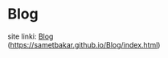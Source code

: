 # Blog
site linki:   [Blog](https://sametbakar.github.io/Blog/index.html)<br>
(https://sametbakar.github.io/Blog/index.html)